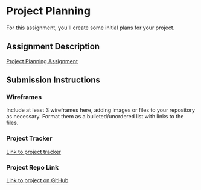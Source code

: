 # Project Planning
For this assignment, you'll create some initial plans for your project.

## Assignment Description
[Project Planning Assignment](https://education.launchcode.org/liftoff/modules/assignments/project-planning)

## Submission Instructions

### Wireframes

Include at least 3 wireframes here, adding images or files to your repository as necessary. Format them as a bulleted/unordered list with links to the files.

### Project Tracker

[Link to project tracker](https://trello.com/b/7goeSEx2/main-board)

### Project Repo Link

[Link to project on GitHub](https://github.com/gojanedoe/yoga-routine-builder)
